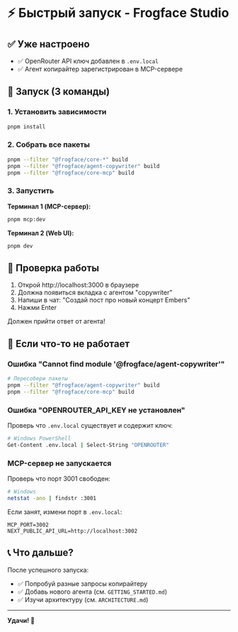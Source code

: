 # ⚡ Быстрый запуск - Frogface Studio

## ✅ Уже настроено

- ✅ OpenRouter API ключ добавлен в `.env.local`
- ✅ Агент копирайтер зарегистрирован в MCP-сервере

## 🚀 Запуск (3 команды)

### 1. Установить зависимости
```bash
pnpm install
```

### 2. Собрать все пакеты
```bash
pnpm --filter "@frogface/core-*" build
pnpm --filter "@frogface/agent-copywriter" build
pnpm --filter "@frogface/core-mcp" build
```

### 3. Запустить

**Терминал 1 (MCP-сервер):**
```bash
pnpm mcp:dev
```

**Терминал 2 (Web UI):**
```bash
pnpm dev
```

## 🎯 Проверка работы

1. Открой http://localhost:3000 в браузере
2. Должна появиться вкладка с агентом "copywriter"
3. Напиши в чат: "Создай пост про новый концерт Embers"
4. Нажми Enter

Должен прийти ответ от агента!

## 🐛 Если что-то не работает

### Ошибка "Cannot find module '@frogface/agent-copywriter'"

```bash
# Пересобери пакеты
pnpm --filter "@frogface/agent-copywriter" build
pnpm --filter "@frogface/core-mcp" build
```

### Ошибка "OPENROUTER_API_KEY не установлен"

Проверь что `.env.local` существует и содержит ключ:
```bash
# Windows PowerShell
Get-Content .env.local | Select-String "OPENROUTER"
```

### MCP-сервер не запускается

Проверь что порт 3001 свободен:
```bash
# Windows
netstat -ano | findstr :3001
```

Если занят, измени порт в `.env.local`:
```
MCP_PORT=3002
NEXT_PUBLIC_API_URL=http://localhost:3002
```

## 📞 Что дальше?

После успешного запуска:
- ✅ Попробуй разные запросы копирайтеру
- ✅ Добавь нового агента (см. `GETTING_STARTED.md`)
- ✅ Изучи архитектуру (см. `ARCHITECTURE.md`)

---

**Удачи! 🐸**

